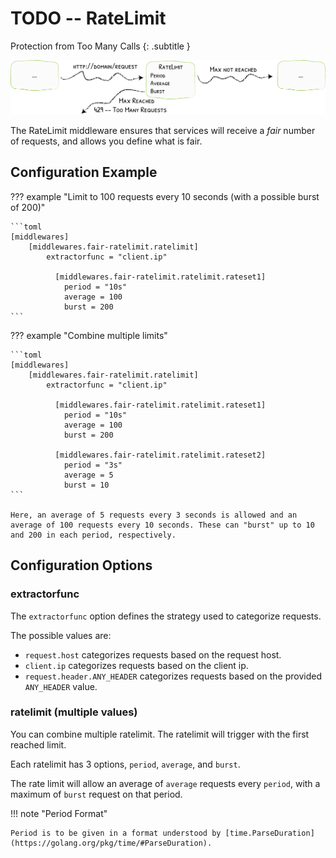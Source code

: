 # TODO -- RateLimit

Protection from Too Many Calls
{: .subtitle }

![RateLimit](../assets/img/middleware/ratelimit.png)

The RateLimit middleware ensures that services will receive a _fair_ number of requests, and allows you define what is fair.

## Configuration Example

??? example "Limit to 100 requests every 10 seconds (with a possible burst of 200)"

    ```toml
    [middlewares]
        [middlewares.fair-ratelimit.ratelimit]
            extractorfunc = "client.ip"
    
              [middlewares.fair-ratelimit.ratelimit.rateset1]
                period = "10s"
                average = 100
                burst = 200
    ```

??? example "Combine multiple limits"

    ```toml
    [middlewares]
        [middlewares.fair-ratelimit.ratelimit]
            extractorfunc = "client.ip"
    
              [middlewares.fair-ratelimit.ratelimit.rateset1]
                period = "10s"
                average = 100
                burst = 200

              [middlewares.fair-ratelimit.ratelimit.rateset2]
                period = "3s"
                average = 5
                burst = 10
    ```
    
    Here, an average of 5 requests every 3 seconds is allowed and an average of 100 requests every 10 seconds. These can "burst" up to 10 and 200 in each period, respectively. 

## Configuration Options

### extractorfunc
 
The `extractorfunc` option defines the strategy used to categorize requests.

The possible values are:

 * `request.host` categorizes requests based on the request host.
 * `client.ip` categorizes requests based on the client ip.
 * `request.header.ANY_HEADER` categorizes requests based on the provided `ANY_HEADER` value.

### ratelimit (multiple values)

You can combine multiple ratelimit. 
The ratelimit will trigger with the first reached limit.

Each ratelimit has 3 options, `period`, `average`, and `burst`.

The rate limit will allow an average of `average` requests every `period`, with a maximum of `burst` request on that period.

!!! note "Period Format"

    Period is to be given in a format understood by [time.ParseDuration](https://golang.org/pkg/time/#ParseDuration).
